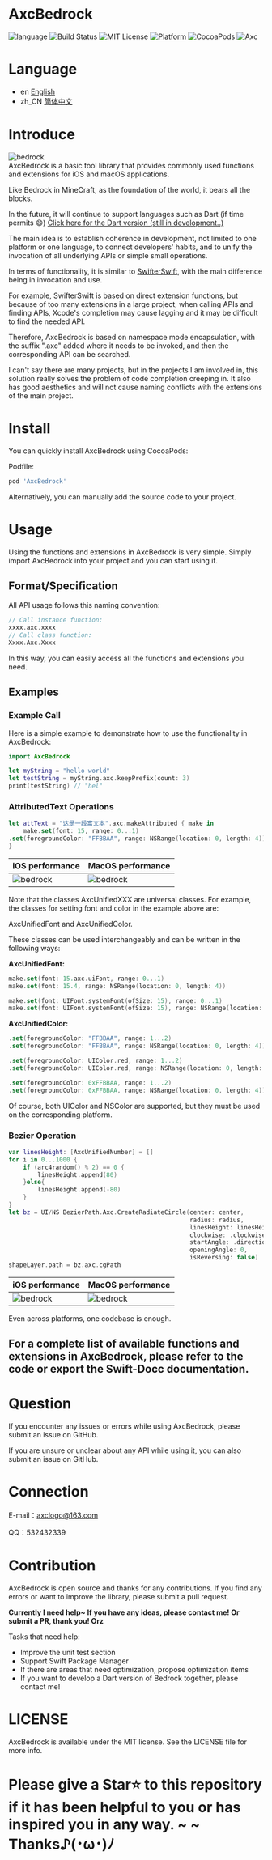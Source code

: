 # AxcBedrock
![language](https://img.shields.io/badge/Language-swift-8E44AD.svg)
![Build Status](https://img.shields.io/badge/build-passing-brightgreen.svg)
![MIT License](https://img.shields.io/github/license/mashape/apistatus.svg)
[![Platform](https://img.shields.io/cocoapods/p/AxcBedrock.svg?style=flat)](https://cocoapods.org/pods/AxcBedrock)
![CocoaPods](https://img.shields.io/badge/CocoaPods-1.12.1-brightgreen.svg)
![Axc](https://img.shields.io/badge/Axc-Kit-orange.svg)


# Language
- en [English](./README.md)
- zh_CN [简体中文](./README.zh_CN.md)

# Introduce
![bedrock](./readme_source/bedrock.png)<br>
AxcBedrock is a basic tool library that provides commonly used functions and extensions for iOS and macOS applications.

Like Bedrock in MineCraft, as the foundation of the world, it bears all the blocks.

In the future, it will continue to support languages such as Dart (if time permits 😄) [Click here for the Dart version (still in development..)](https://github.com/axclogo/AxcBedrock-Dart) 

The main idea is to establish coherence in development, not limited to one platform or one language, to connect developers' habits, and to unify the invocation of all underlying APIs or simple small operations.

In terms of functionality, it is similar to [SwifterSwift](https://github.com/SwifterSwift/SwifterSwift), with the main difference being in invocation and use.

For example, SwifterSwift is based on direct extension functions, but because of too many extensions in a large project, when calling APIs and finding APIs, Xcode's completion may cause lagging and it may be difficult to find the needed API.

Therefore, AxcBedrock is based on namespace mode encapsulation, with the suffix ".axc" added where it needs to be invoked, and then the corresponding API can be searched.

I can't say there are many projects, but in the projects I am involved in, this solution really solves the problem of code completion creeping in. It also has good aesthetics and will not cause naming conflicts with the extensions of the main project.


# Install
You can quickly install AxcBedrock using CocoaPods:

Podfile:
```ruby
pod 'AxcBedrock'
```
Alternatively, you can manually add the source code to your project.

# Usage
Using the functions and extensions in AxcBedrock is very simple. Simply import AxcBedrock into your project and you can start using it.

## Format/Specification
All API usage follows this naming convention:
```swift
// Call instance function:
xxxx.axc.xxxx
// Call class function:
Xxxx.Axc.Xxxx
```
In this way, you can easily access all the functions and extensions you need.

## Examples
### Example Call
Here is a simple example to demonstrate how to use the functionality in AxcBedrock:

```swift
import AxcBedrock

let myString = "hello world"
let testString = myString.axc.keepPrefix(count: 3)
print(testString) // "hel"
```

### AttributedText Operations
```swift
let attText = "这是一段富文本".axc.makeAttributed { make in
    make.set(font: 15, range: 0...1)
.set(foregroundColor: "FFBBAA", range: NSRange(location: 0, length: 4))
}
```
| iOS performance | MacOS performance |
| ---------------- | ---------------- |
| ![bedrock](./readme_source/attributedText_iOS_example.png)<br>  | ![bedrock](./readme_source/attributedText_MacOS_example.png)<br>  |

Note that the classes AxcUnifiedXXX are universal classes. For example, the classes for setting font and color in the example above are:

AxcUnifiedFont and AxcUnifiedColor.

These classes can be used interchangeably and can be written in the following ways:

**AxcUnifiedFont:**
```swift
make.set(font: 15.axc.uiFont, range: 0...1)
make.set(font: 15.4, range: NSRange(location: 0, length: 4))

make.set(font: UIFont.systemFont(ofSize: 15), range: 0...1)
make.set(font: UIFont.systemFont(ofSize: 15), range: NSRange(location: 0, length: 4))
```

**AxcUnifiedColor:**
```swift
.set(foregroundColor: "FFBBAA", range: 1...2)
.set(foregroundColor: "FFBBAA", range: NSRange(location: 0, length: 4))

.set(foregroundColor: UIColor.red, range: 1...2)
.set(foregroundColor: UIColor.red, range: NSRange(location: 0, length: 4))

.set(foregroundColor: 0xFFBBAA, range: 1...2)
.set(foregroundColor: 0xFFBBAA, range: NSRange(location: 0, length: 4))
```
Of course, both UIColor and NSColor are supported, but they must be used on the corresponding platform.

### Bezier Operation
```swift
var linesHeight: [AxcUnifiedNumber] = []
for i in 0...1000 {
    if (arc4random() % 2) == 0 {
        linesHeight.append(80)
    }else{
        linesHeight.append(-80)
    }
}
let bz = UI/NS BezierPath.Axc.CreateRadiateCircle(center: center,
                                                  radius: radius,
                                                  linesHeight: linesHeight,
                                                  clockwise: .clockwise,
                                                  startAngle: .direction(.left),
                                                  openingAngle: 0,
                                                  isReversing: false)
shapeLayer.path = bz.axc.cgPath
```
| iOS performance | MacOS performance |
| ---------------- | ---------------- |
| ![bedrock](./readme_source/bezierPath_iOS_example.png)<br>  | ![bedrock](./readme_source/bezierPath_MacOS_example.png)<br> 

Even across platforms, one codebase is enough.

## For a complete list of available functions and extensions in AxcBedrock, please refer to the code or export the Swift-Docc documentation.

# Question
If you encounter any issues or errors while using AxcBedrock, please submit an issue on GitHub.

If you are unsure or unclear about any API while using it, you can also submit an issue on GitHub.



# Connection
E-mail：axclogo@163.com

QQ：532432339 

# Contribution
AxcBedrock is open source and thanks for any contributions. If you find any errors or want to improve the library, please submit a pull request.

**Currently I need help~ If you have any ideas, please contact me! Or submit a PR, thank you! Orz**

Tasks that need help:
- Improve the unit test section
- Support Swift Package Manager
- If there are areas that need optimization, propose optimization items
- If you want to develop a Dart version of Bedrock together, please contact me!

# LICENSE
AxcBedrock is available under the MIT license. See the LICENSE file for more info.

# Please give a Star⭐️ to this repository if it has been helpful to you or has inspired you in any way. ~ ~ Thanks♪(･ω･)ﾉ

